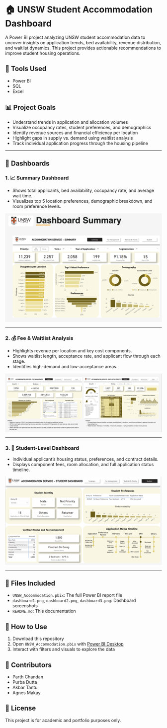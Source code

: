 # 🏠 UNSW Student Accommodation Dashboard

A Power BI project analyzing UNSW student accommodation data to uncover insights on application trends, bed availability, revenue distribution, and waitlist dynamics. This project provides actionable recommendations to improve student housing operations.

## 🔧 Tools Used
- Power BI
- SQL
- Excel

## 📊 Project Goals
- Understand trends in application and allocation volumes  
- Visualize occupancy rates, student preferences, and demographics  
- Identify revenue sources and financial efficiency per location  
- Highlight gaps in supply vs. demand using waitlist analysis  
- Track individual application progress through the housing pipeline  

---

## 📸 Dashboards

### 1. 📈 Summary Dashboard
- Shows total applicants, bed availability, occupancy rate, and average wait time.
- Visualizes top 5 location preferences, demographic breakdown, and room preference levels.

![Summary Dashboard](dashboard1.png)

---

### 2. 💰 Fee & Waitlist Analysis
- Highlights revenue per location and key cost components.
- Shows waitlist length, acceptance rate, and applicant flow through each stage.
- Identifies high-demand and low-acceptance areas.

![Fee & Waitlist Dashboard](dashboard2.png)

---

### 3. 👤 Student-Level Dashboard
- Individual applicant’s housing status, preferences, and contract details.
- Displays component fees, room allocation, and full application status timeline.

![Student Dashboard](dashboard3.png)

---

## 📂 Files Included
- `UNSW_Accommodation.pbix`: The full Power BI report file
- `dashboard1.png`, `dashboard2.png`, `dashboard3.png`: Dashboard screenshots
- `README.md`: This documentation

## 🚀 How to Use
1. Download this repository
2. Open `UNSW_Accommodation.pbix` with [Power BI Desktop](https://powerbi.microsoft.com/en-au/desktop/)
3. Interact with filters and visuals to explore the data

## 👥 Contributors
- Parth Chandan  
- Purba Dutta  
- Akbar Tantu  
- Agnes Makay

## 📌 License
This project is for academic and portfolio purposes only.

